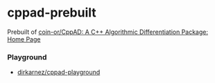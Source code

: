 cppad-prebuilt
==============
Prebuilt of [coin-or/CppAD: A C++ Algorithmic Differentiation Package: Home Page](https://github.com/coin-or/CppAD)

### Playground
- [dirkarnez/cppad-playground](https://github.com/dirkarnez/cppad-playground)
